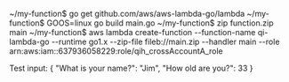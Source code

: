 ~/my-function$ go get github.com/aws/aws-lambda-go/lambda
~/my-function$ GOOS=linux go build main.go
~/my-function$ zip function.zip main
~/my-function$ aws lambda create-function --function-name qi-lambda-go --runtime go1.x --zip-file fileb://main.zip --handler main --role arn:aws:iam::637936058229:role/qih_crossAccountA_role


Test input: 
{
  "What is your name?": "Jim",
  "How old are you?": 33
}
